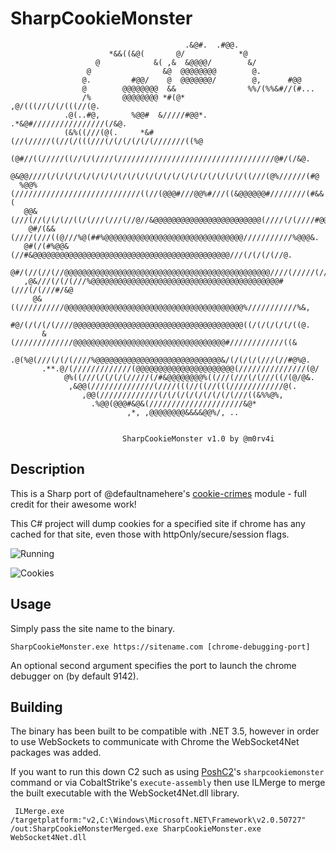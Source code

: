 # SharpCookieMonster
```
                                       .&@#.  .#@@.                             
                      *&&((&@(       @/            *@                           
                   @            &( ,&  &@@@@/        &/                         
                 @                &@  @@@@@@@@        @.                        
                @.         #@@/    @  @@@@@@@/        @,      #@@               
                @        @@@@@@@@  &&                %%/(%%&#//(#...            
                /%       @@@@@@@@ *#(@*            ,@/(((//(/(/(((//(@.         
            .@(..#@,       %@@#  &/////#@@*.  .*&@#////////////////(/&@.        
            (&%((///(@(.     *&#(//(/////((//(/(((///(/(/(/(/(/(///////((%@     
        (@#//((/////((//(/(////(///////////////////////////////////@#/(/&@.     
       @&@@////(/(/(/(/(/(/(/(/(/(/(/(/(/(/(/(/(/(/(/(/(/(/((///(@%//////(#@    
  %@@%(////////////////////////////((//(@@@#///@@%#///((&@@@@@@#////////(#&&(   
   @@&(///(//(/(/(//((/(///(///(//@//&@@@@@@@@@@@@@@@@@@@@@@@@(////(/(////#@@@/ 
    @#/(&&(////(///((@///%@(##%@@@@@@@@@@@@@@@@@@@@@@@@@@@@@@@///////////%@@@&. 
   @#(/(#%@@&(//#&@@@@@@@@@@@@@@@@@@@@@@@@@@@@@@@@@@@@@@@@@@@@///(/(/(/(//@.    
   @#/(//(//(//@@@@@@@@@@@@@@@@@@@@@@@@@@@@@@@@@@@@@@@@@@@@@@////(/////(//@.    
   ,@&///(/(/(///%@@@@@@@@@@@@@@@@@@@@@@@@@@@@@@@@@@@@@@@@@@#(///(/(///#/&@     
     @&((//////////@@@@@@@@@@@@@@@@@@@@@@@@@@@@@@@@@@@@@@@@%///////////%&,      
      #@/(/(/(/(////@@@@@@@@@@@@@@@@@@@@@@@@@@@@@@@@@@@@@@((/(/(/(/(/((@.       
       &(/////////////@@@@@@@@@@@@@@@@@@@@@@@@@@@@@@@@@@#////////////((&        
      .@(%@(///(/(/(////%@@@@@@@@@@@@@@@@@@@@@@@@@@@@&/(/(/(/(///(//#@%@.       
       .**.@/(/////////////(@@@@@@@@@@@@@@@@@@@@@@(///////////////(@/           
            @%((///(/(/(/(/////(/#&@@@@@@@@%((///(///(/(///((/(@/@&.            
             ,&@@(//////////////(////(((//((//(((////////////@(.                
                ,@@(/////////////(/(/(/(/(/(/(/(/(///((&%%@%,                   
                  .%@@(@@@#&@&(/////////////////////&@*                         
                          ,*, ,@@@@@@@@&&&&@@%/, ..                             
                                                                                
                                                                              
                         SharpCookieMonster v1.0 by @m0rv4i

```

 ## Description
 
 This is a Sharp port of @defaultnamehere's [cookie-crimes](https://github.com/defaultnamehere/cookie_crimes) module - full credit for their awesome work!

 This C# project will dump cookies for a specified site if chrome has any cached for that site, even those with httpOnly/secure/session flags.

 ![Running](https://raw.githubusercontent.com/m0rv4i/SharpCookieMonster/master/images/running.png)

 ![Cookies](https://raw.githubusercontent.com/m0rv4i/SharpCookieMonster/master/images/cookies.png)

 ## Usage
 
 Simply pass the site name to the binary.

 ```
 SharpCookieMonster.exe https://sitename.com [chrome-debugging-port]
 ```

 An optional second argument specifies the port to launch the chrome debugger on (by default 9142).

 ## Building

The binary has been built to be compatible with .NET 3.5, however in order to use WebSockets to communicate with Chrome the WebSocket4Net packages was added.

If you want to run this down C2 such as using [PoshC2](https://github.com/nettitude/PoshC2)'s `sharpcookiemonster` command or via CobaltStrike's `execute-assembly` then use ILMerge to merge the built executable with the WebSocket4Net.dll library.

```
 ILMerge.exe /targetplatform:"v2,C:\Windows\Microsoft.NET\Framework\v2.0.50727" /out:SharpCookieMonsterMerged.exe SharpCookieMonster.exe WebSocket4Net.dll
 ```